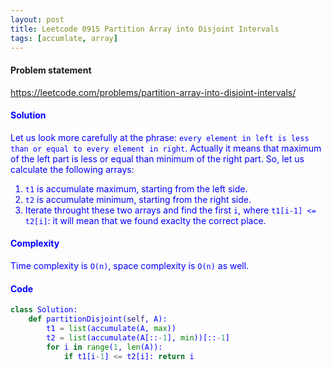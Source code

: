 ```yaml
---
layout: post
title: Leetcode 0915 Partition Array into Disjoint Intervals
tags: [accumlate, array]
---
```


#### Problem statement

<a href="https://leetcode.com/problems/partition-array-into-disjoint-intervals/"> <font color = blue>https://leetcode.com/problems/partition-array-into-disjoint-intervals/

#### Solution
Let us look more carefully at the phrase: `every element in left is less than or equal to every element in right`. Actually it means that maximum of the left part is less or equal than minimum of the right part. So, let us calculate the following arrays:
1. `t1` is accumulate maximum, starting from the left side.
2. `t2` is accumulate minimum, starting from the right side.
3. Iterate throught these two arrays and find the first `i`, where `t1[i-1] <= t2[i]`: it will mean that we found exaclty the correct place.

#### Complexity
Time complexity is `O(n)`, space complexity is `O(n)` as well.

#### Code
```python
class Solution:
    def partitionDisjoint(self, A):
        t1 = list(accumulate(A, max)) 
        t2 = list(accumulate(A[::-1], min))[::-1]
        for i in range(1, len(A)):
            if t1[i-1] <= t2[i]: return i
```